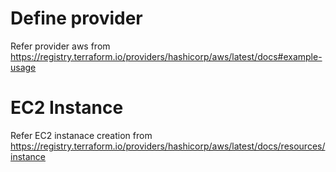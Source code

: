 # Define provider
Refer provider aws from https://registry.terraform.io/providers/hashicorp/aws/latest/docs#example-usage

# EC2 Instance 
Refer EC2 instanace creation from https://registry.terraform.io/providers/hashicorp/aws/latest/docs/resources/instance
